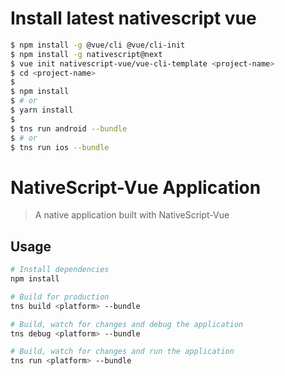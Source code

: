 # Install latest nativescript vue

```bash
$ npm install -g @vue/cli @vue/cli-init
$ npm install -g nativescript@next
$ vue init nativescript-vue/vue-cli-template <project-name>
$ cd <project-name>
$
$ npm install
$ # or
$ yarn install
$
$ tns run android --bundle
$ # or
$ tns run ios --bundle
```

# NativeScript-Vue Application

> A native application built with NativeScript-Vue

## Usage

``` bash
# Install dependencies
npm install

# Build for production
tns build <platform> --bundle

# Build, watch for changes and debug the application
tns debug <platform> --bundle

# Build, watch for changes and run the application
tns run <platform> --bundle
```